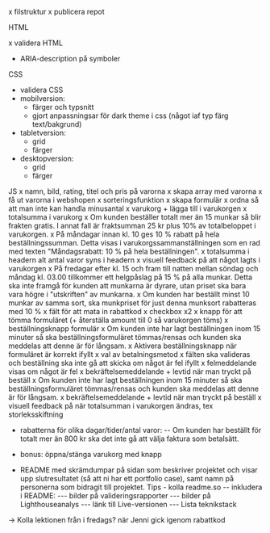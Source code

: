 x filstruktur
x publicera repot

HTML

x validera HTML

- ARIA-description på symboler

CSS

- validera CSS
- mobilversion:
  - färger och typsnitt
  - gjort anpassningsar för dark theme i css (något iaf typ färg text/bakgrund)
- tabletversion:
  - grid
  - färger
- desktopversion:
  - grid
  - färger

JS
x namn, bild, rating, titel och pris på varorna
x skapa array med varorna
x få ut varorna i webshopen
x sorteringsfunktion
x skapa formulär
x ordna så att man inte kan handla minusantal
x varukorg + lägga till i varukorgen
x totalsumma i varukorg
x Om kunden beställer totalt mer än 15 munkar så blir frakten gratis. I annat fall är fraktsumman 25 kr plus 10% av totalbeloppet i varukorgen.
x På måndagar innan kl. 10 ges 10 % rabatt på hela beställningssumman. Detta visas i varukorgssammanställningen som en rad med texten "Måndagsrabatt: 10 % på hela beställningen".
x totalsumma i headern alt antal varor syns i headern
x visuell feedback på att något lagts i varukorgen
x På fredagar efter kl. 15 och fram till natten mellan söndag och måndag kl. 03.00 tillkommer ett helgpåslag på 15 % på alla munkar. Detta ska inte framgå för kunden att munkarna är dyrare, utan priset ska bara vara högre i "utskriften" av munkarna.
x Om kunden har beställt minst 10 munkar av samma sort, ska munkpriset för just denna munksort rabatteras med 10 %
x fält för att mata in rabattkod
x checkbox x2
x knapp för att tömma formuläret (+ återställa amount till 0 så varukorgen töms)
x beställningsknapp formulär
x Om kunden inte har lagt beställningen inom 15 minuter så ska beställningsformuläret tömmas/rensas och kunden ska meddelas att denne är för långsam.
x Aktivera beställningsknapp när formuläret är korrekt ifyllt
x val av betalningsmetod
x fälten ska valideras och beställning ska inte gå att skicka om något är fel ifyllt
x felmeddelande visas om något är fel
x bekräftelsemeddelande + levtid när man tryckt på beställ
x Om kunden inte har lagt beställningen inom 15 minuter så ska beställningsformuläret tömmas/rensas och kunden ska meddelas att denne är för långsam.
x bekräftelsemeddelande + levtid när man tryckt på beställ
x visuell feedback på när totalsumman i varukorgen ändras, tex storleksskiftning

- rabatterna för olika dagar/tider/antal varor:
  -- Om kunden har beställt för totalt mer än 800 kr ska det inte gå att välja faktura som betalsätt.

- bonus: öppna/stänga varukorg med knapp
- README med skrämdumpar på sidan som beskriver projektet och visar upp slutresultatet (så att ni har ett portfolio case),
  samt namn på personerna som bidragit till projektet. Tips - kolla readme.so
  -- inkludera i README:
  --- bilder på valideringsrapporter
  --- bilder på Lighthouseanalys
  --- länk till Live-versionen
  --- Lista teknikstack

-> Kolla lektionen från i fredags? när Jenni gick igenom rabattkod
